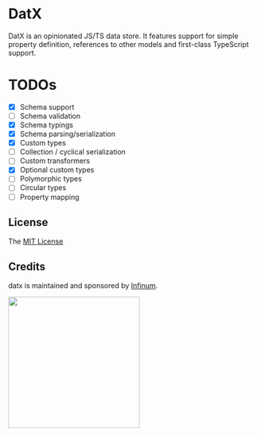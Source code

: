 # DatX

DatX is an opinionated JS/TS data store. It features support for simple property definition, references to other models and first-class TypeScript support.

# TODOs

- [x] Schema support
- [ ] Schema validation
- [x] Schema typings
- [x] Schema parsing/serialization
- [x] Custom types
- [ ] Collection / cyclical serialization
- [ ] Custom transformers
- [x] Optional custom types
- [ ] Polymorphic types
- [ ] Circular types
- [ ] Property mapping

## License

The [MIT License](LICENSE)

## Credits

datx is maintained and sponsored by
[Infinum](https://www.infinum.co).

<img src="https://infinum.co/infinum.png" width="264">
